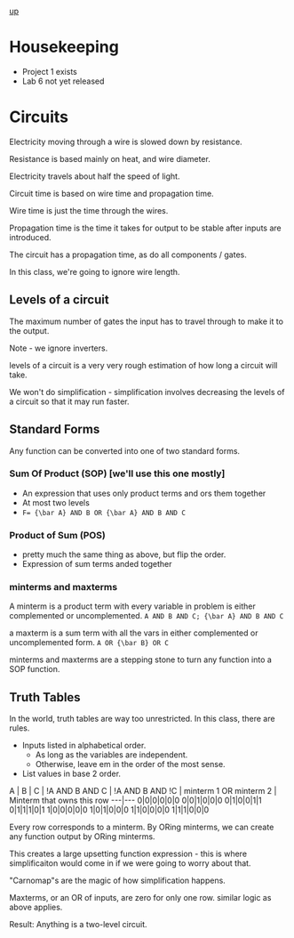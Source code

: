 [up](../index.md)

# Housekeeping

- Project 1 exists
- Lab 6 not yet released

# Circuits

Electricity moving through a wire is slowed down by resistance.

Resistance is based mainly on heat, and wire diameter.

Electricity travels about half the speed of light.

Circuit time is based on wire time and propagation time.

Wire time is just the time through the wires.

Propagation time is the time it takes for output to be stable after inputs are
introduced.

The circuit has a propagation time, as do all components / gates.

In this class, we're going to ignore wire length.

## Levels of a circuit

The maximum number of gates the input has to travel through to make it to the
output.

Note - we ignore inverters.

levels of a circuit is a very very rough estimation of how long a circuit will
take.

We won't do simplification - simplification involves decreasing the levels of a
circuit so that it may run faster.

## Standard Forms

Any function can be converted into one of two standard forms.

### Sum Of Product (SOP) [we'll use this one mostly]

- An expression that uses only product terms and ors them together
- At most two levels
- `F= {\bar A} AND B OR {\bar A} AND B AND C`

### Product of Sum (POS)

- pretty much the same thing as above, but flip the order.
- Expression of sum terms anded together

### minterms and maxterms

A minterm is a product term with every variable in problem is either
complemented or uncomplemented. `A AND B AND C; {\bar A} AND B AND C`

a maxterm is a sum term with all the vars in either complemented or
uncomplemented form. `A OR {\bar B} OR C`

minterms and maxterms are a stepping stone to turn any function into a SOP
function.

## Truth Tables

In the world, truth tables are way too unrestricted. In this class, there are
rules.

- Inputs listed in alphabetical order.
	- As long as the variables are independent.
	- Otherwise, leave em in the order of the most sense.
- List values in base 2 order.

A | B | C | !A AND B AND C | !A AND B AND !C | minterm 1 OR minterm 2 | Minterm that owns this row
---|---
0|0|0|0|0|0
0|0|1|0|0|0
0|1|0|0|1|1
0|1|1|1|0|1
1|0|0|0|0|0
1|0|1|0|0|0
1|1|0|0|0|0
1|1|1|0|0|0

Every row corresponds to a minterm. By ORing minterms, we can create any function output by ORing minterms.

This creates a large upsetting function expression - this is where simplificaiton would come in if we were going to worry about that.

"Carnomap"s are the magic of how simplification happens.

Maxterms, or an OR of inputs, are zero for only one row. similar logic as above applies.

Result: Anything is a two-level circuit.
